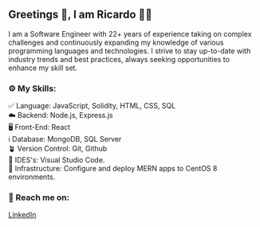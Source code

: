 ## Greetings 👋, I am Ricardo :man_technologist:

I am a Software Engineer with 22+ years of experience taking on complex challenges and continuously expanding my knowledge of various programming languages and technologies. I strive to stay up-to-date with industry trends and best practices, always seeking opportunities to enhance my skill set.

### :gear: My Skills: 
:white_check_mark: Language: JavaScript, Solidity, HTML, CSS, SQL  
:cloud: Backend: Node.js, Express.js  
:desktop_computer: Front-End: React    
:information_source: Database:  MongoDB, SQL Server  
:potted_plant: Version Control:  Git, Github  
:file_folder: IDES's:  Visual Studio Code.  
:office: Infrastructure: Configure and deploy MERN apps to CentOS 8 environments.

### :iphone: Reach me on:
[LinkedIn](https://www.linkedin.com/in/ricartrodrig/)

<!--
**rodmor59/rodmor59** is a ✨ _special_ ✨ repository because its `README.md` (this file) appears on your GitHub profile.

Here are some ideas to get you started:

- 🔭 I’m currently working on ...
- 🌱 I’m currently learning ...
- 👯 I’m looking to collaborate on ...
- 🤔 I’m looking for help with ...
- 💬 Ask me about ...
- 📫 How to reach me: ...
- 😄 Pronouns: ...
- ⚡ Fun fact: ...
-->
